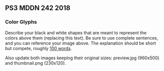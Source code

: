 ## PS3 MDDN 242 2018

### Color Glyphs

Describe your black and white shapes that
are meant to represent the colors above them (replacing this text).
Be sure to use complete sentences, and you can reference your 
image above. The explanation should be short but compete,
roughly [100 words](https://wordcounter.net/).

Also update both images keeping their original sizes:
preview.jpg (960x500) and thumbnail.png (230x120).